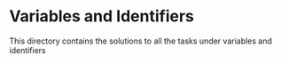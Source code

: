 # Variables and Identifiers

This directory contains the solutions to all the tasks under variables and identifiers
